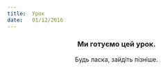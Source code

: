 ```yaml
---
title:  Урок
date:   01/12/2016
---
```


### <center>Ми готуємо цей урок.</center>
<center>Будь ласка, зайдіть пізніше.</center>
